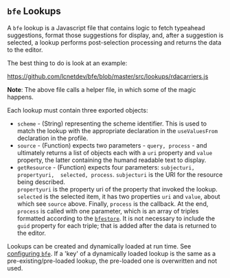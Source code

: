 `bfe` Lookups
----------------

A `bfe` lookup is a Javascript file that contains logic to fetch typeahead suggestions,
format those suggestions for display, and, after a suggestion is selected, a 
lookup performs post-selection processing and returns the data to the editor.

The best thing to do is look at an example:

https://github.com/lcnetdev/bfe/blob/master/src/lookups/rdacarriers.js

**Note**: The above file calls a helper file, in which some of the magic happens.

Each lookup must contain three exported objects:

* `scheme` - (String) representing the scheme identifier.  This is used to match 
  the lookup with the appropriate declaration in the `useValuesFrom` declaration
  in the profile.
* `source` - (Function) expects two parameters - `query, process` - and 
  ultimately returns a list of objects each with a `uri` property and `value` 
  property, the latter containing the humand readable text to display.
* `getResource` - (Function) expects four parameters: `subjecturi, propertyuri, 
  selected, process`. `subjecturi` is the URI for the resource being described.  
  `propertyuri` is the property uri of the property that invoked the lookup.
  `selected` is the selected item, it has two properties `uri` and `value`, about 
  which see `source` above.  Finally, `process` is the callback.  At the end, `process` is called with 
  one parameter, which is an array of triples formatted according to the [`bfestore`][bfestore].
  It is not necessary to include the `guid` property for each triple; that is added
  after the data is returned to the editor.

Lookups can be created and dynamically loaded at run time.  See [configuring 
`bfe`][configuring-bfe].  If a 'key' of a dynamically loaded lookup is the same 
as a pre-existing/pre-loaded lookup, the pre-loaded one is overwritten and not 
used.

<!-- section links -->

[bfestore]: https://github.com/lcnetdev/bfe/blob/master/docs/bfe-api.md#bfestore
[configuring-bfe]: https://github.com/lcnetdev/bfe/blob/master/docs/bfe-api.md#configuring-bfe
